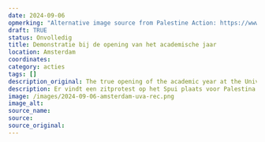 ```yaml
---
date: 2024-09-06
opmerking: "Alternative image source from Palestine Action: https://www.instagram.com/p/C_lh7J2oca4/?img_index=3 => source: /images/2024-09-06-amsterdam-spui.gif"
draft: TRUE
status: Onvolledig
title: Demonstratie bij de opening van het academische jaar
location: Amsterdam
coordinates: 
category: acties
tags: []
description_original: The true opening of the academic year at the University of Amsterdam.
description: Er vindt een zitprotest op het Spui plaats voor Palestina om de opening van het academische jaar aan de Universiteit van Amsterdam te markeren.
image: /images/2024-09-06-amsterdam-uva-rec.png
image_alt: 
source_name: 
source: 
source_original: 
---
```

